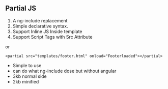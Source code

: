 Partial JS
----------

 1. A ng-include replacement 
 2. Simple declarative syntax.
 3. Support Inline JS Inside template
 4. Support Script Tags with Src Attribute



  

 <partial src="templates/header.html"></partial> 

or

    <partial src="templates/footer.html" onload="Footerloaded"></partial>

 - Simple to use 
 - can do what ng-include dose but without angular
 - 3kb normal side 
 - 2kb minified